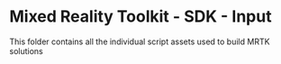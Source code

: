# Mixed Reality Toolkit - SDK - Input

This folder contains all the individual script assets used to build MRTK solutions